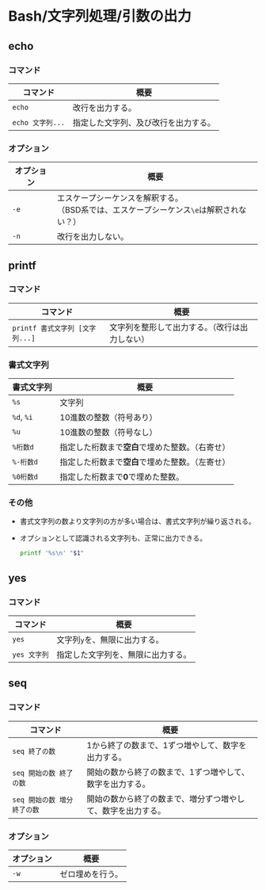 # Bash/文字列処理/引数の出力

## echo

### コマンド

| コマンド         | 概要                                 |
| ---------------- | ------------------------------------ |
| `echo`           | 改行を出力する。                     |
| `echo 文字列...` | 指定した文字列、及び改行を出力する。 |

### オプション

| オプション | 概要                                                    |
|-------|-------------------------------------------------------|
| `-e`  | エスケープシーケンスを解釈する。<br />（BSD系では、エスケープシーケンス`\e`は解釈されない？） |
| `-n`  | 改行を出力しない。                                             |

## printf

### コマンド

| コマンド                    | 概要                      |
|-------------------------|-------------------------|
| `printf 書式文字列 [文字列...]` | 文字列を整形して出力する。（改行は出力しない） |

### 書式文字列

| 書式文字列 | 概要                                             |
| ---------- | ------------------------------------------------ |
| `%s`       | 文字列                                           |
| `%d`, `%i` | 10進数の整数（符号あり）                         |
| `%u`       | 10進数の整数（符号なし）                         |
| `%桁数d`   | 指定した桁数まで**空白**で埋めた整数。（右寄せ） |
| `%-桁数d`  | 指定した桁数まで**空白**で埋めた整数。（左寄せ） |
| `%0桁数d`  | 指定した桁数まで**0**で埋めた整数。              |

### その他

- 書式文字列の数より文字列の方が多い場合は、書式文字列が繰り返される。

- オプションとして認識される文字列も、正常に出力できる。

  ```bash
  printf '%s\n' "$1"
  ```

## yes

### コマンド

| コマンド     | 概要                               |
| ------------ | ---------------------------------- |
| `yes`        | 文字列`y`を、無限に出力する。      |
| `yes 文字列` | 指定した文字列を、無限に出力する。 |

## seq

### コマンド

|コマンド|概要|
|---|---|
|`seq 終了の数`|1から終了の数まで、1ずつ増やして、数字を出力する。|
|`seq 開始の数 終了の数`|開始の数から終了の数まで、1ずつ増やして、数字を出力する。|
|`seq 開始の数 増分 終了の数`|開始の数から終了の数まで、増分ずつ増やして、数字を出力する。|

### オプション

|オプション|概要|
|---|---|
|`-w`|ゼロ埋めを行う。|
